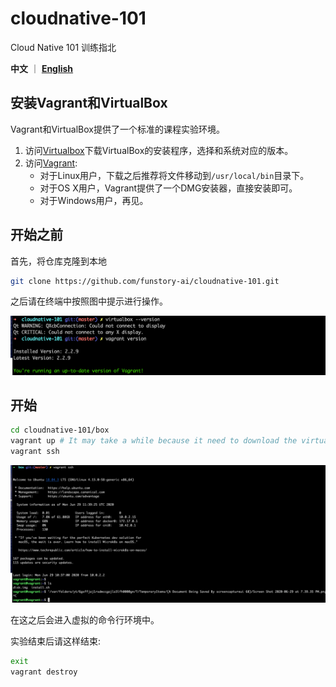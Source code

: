 # cloudnative-101
Cloud Native 101 训练指北

**中文** ｜ [**English**](./README.md)


## 安装Vagrant和VirtualBox

Vagrant和VirtualBox提供了一个标准的课程实验环境。

1. 访问[Virtualbox](https://www.virtualbox.org/wiki/Downloads)下载VirtualBox的安装程序，选择和系统对应的版本。
2. 访问[Vagrant](https://www.vagrantup.com/downloads):
   - 对于Linux用户，下载之后推荐将文件移动到`/usr/local/bin`目录下。
   - 对于OS X用户，Vagrant提供了一个DMG安装器，直接安装即可。
   - 对于Windows用户，再见。

## 开始之前

首先，将仓库克隆到本地
```bash
git clone https://github.com/funstory-ai/cloudnative-101.git
```
之后请在终端中按照图中提示进行操作。

![](./static/screenshot-1.png)

## 开始

```bash
cd cloudnative-101/box 
vagrant up # It may take a while because it need to download the virtual machine image from AliyunOSS
vagrant ssh
```

![](./static/screenshot-2.png)

在这之后会进入虚拟的命令行环境中。

实验结束后请这样结束:
```bash
exit
vagrant destroy
```
